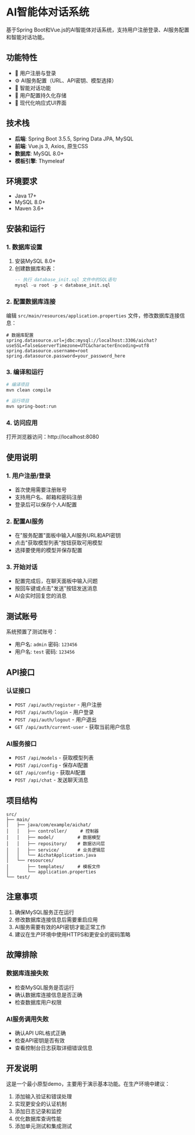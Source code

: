 # AI智能体对话系统

基于Spring Boot和Vue.js的AI智能体对话系统，支持用户注册登录、AI服务配置和智能对话功能。

## 功能特性

- 🔐 用户注册与登录
- ⚙️ AI服务配置（URL、API密钥、模型选择）
- 💬 智能对话功能
- 💾 用户配置持久化存储
- 🎨 现代化响应式UI界面

## 技术栈

- **后端**: Spring Boot 3.5.5, Spring Data JPA, MySQL
- **前端**: Vue.js 3, Axios, 原生CSS
- **数据库**: MySQL 8.0+
- **模板引擎**: Thymeleaf

## 环境要求

- Java 17+
- MySQL 8.0+
- Maven 3.6+

## 安装和运行

### 1. 数据库设置

1. 安装MySQL 8.0+
2. 创建数据库和表：
   ```sql
   -- 执行 database_init.sql 文件中的SQL语句
   mysql -u root -p < database_init.sql
   ```

### 2. 配置数据库连接

编辑 `src/main/resources/application.properties` 文件，修改数据库连接信息：

```properties
# 数据库配置
spring.datasource.url=jdbc:mysql://localhost:3306/aichat?useSSL=false&serverTimezone=UTC&characterEncoding=utf8
spring.datasource.username=root
spring.datasource.password=your_password_here
```

### 3. 编译和运行

```bash
# 编译项目
mvn clean compile

# 运行项目
mvn spring-boot:run
```

### 4. 访问应用

打开浏览器访问：http://localhost:8080

## 使用说明

### 1. 用户注册/登录

- 首次使用需要注册账号
- 支持用户名、邮箱和密码注册
- 登录后可以保存个人AI配置

### 2. 配置AI服务

- 在"服务配置"面板中输入AI服务URL和API密钥
- 点击"获取模型列表"按钮获取可用模型
- 选择要使用的模型并保存配置

### 3. 开始对话

- 配置完成后，在聊天面板中输入问题
- 按回车键或点击"发送"按钮发送消息
- AI会实时回复您的消息

## 测试账号

系统预置了测试账号：
- 用户名: `admin` 密码: `123456`
- 用户名: `test` 密码: `123456`

## API接口

### 认证接口
- `POST /api/auth/register` - 用户注册
- `POST /api/auth/login` - 用户登录
- `POST /api/auth/logout` - 用户退出
- `GET /api/auth/current-user` - 获取当前用户信息

### AI服务接口
- `POST /api/models` - 获取模型列表
- `POST /api/config` - 保存AI配置
- `GET /api/config` - 获取AI配置
- `POST /api/chat` - 发送聊天消息

## 项目结构

```
src/
├── main/
│   ├── java/com/example/aichat/
│   │   ├── controller/     # 控制器
│   │   ├── model/         # 数据模型
│   │   ├── repository/    # 数据访问层
│   │   ├── service/       # 业务逻辑层
│   │   └── AichatApplication.java
│   └── resources/
│       ├── templates/     # 模板文件
│       └── application.properties
└── test/
```

## 注意事项

1. 确保MySQL服务正在运行
2. 修改数据库连接信息后需要重启应用
3. AI服务需要有效的API密钥才能正常工作
4. 建议在生产环境中使用HTTPS和更安全的密码策略

## 故障排除

### 数据库连接失败
- 检查MySQL服务是否运行
- 确认数据库连接信息是否正确
- 检查数据库用户权限

### AI服务调用失败
- 确认API URL格式正确
- 检查API密钥是否有效
- 查看控制台日志获取详细错误信息

## 开发说明

这是一个最小原型demo，主要用于演示基本功能。在生产环境中建议：

1. 添加输入验证和错误处理
2. 实现更安全的认证机制
3. 添加日志记录和监控
4. 优化数据库查询性能
5. 添加单元测试和集成测试
